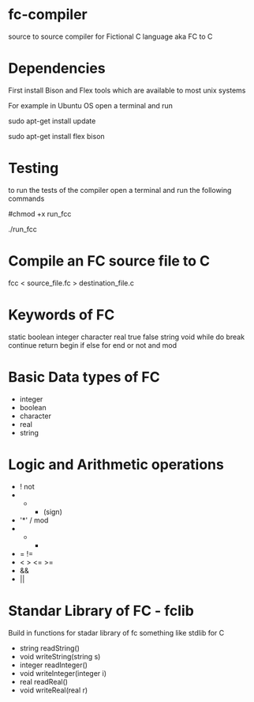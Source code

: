 # fc-compiler
source to source compiler for Fictional C language aka FC to C

# Dependencies
First install Bison and Flex tools which are available to most unix systems


For example in Ubuntu OS open a terminal and run

sudo apt-get install update


sudo apt-get install flex bison


# Testing
to run the tests of the compiler open a terminal and run the following commands 


#chmod +x run_fcc 


./run_fcc

# Compile an FC source file to C
fcc < source_file.fc > destination_file.c

# Keywords of FC
static boolean integer character real
true false string void while
do break continue return begin
if else for end or
not and mod

# Basic Data types of FC
* integer
* boolean 
* character
* real
* string

# Logic and Arithmetic operations
* ! not
* + -  (sign)
* '*' / mod  
* + -  
* = !=
* < > <= >= 
* && 
* || 

# Standar Library of FC -  fclib
Build in functions for stadar library of fc  something like stdlib for C
* string readString() 
* void writeString(string s)
* integer readInteger() 
* void writeInteger(integer i)
* real readReal() 
* void writeReal(real r)
